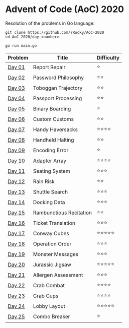 # Advent of Code (AoC) 2020

Resolution of the problems in Go language:

```
git clone https://github.com/7Rocky/AoC-2020
cd AoC-2020/day_<number>

go run main.go
```

| Problem          | Title                   | Difficulty                     |
| ---------------- | ----------------------- | ------------------------------ |
| [Day 01](day_01) | Report Repair           | :star:                         |
| [Day 02](day_02) | Password Philosophy     | :star::star:                   |
| [Day 03](day_03) | Toboggan Trajectory     | :star::star:                   |
| [Day 04](day_04) | Passport Processing     | :star::star:                   |
| [Day 05](day_05) | Binary Boarding         | :star:                         |
| [Day 06](day_06) | Custom Customs          | :star::star:                   |
| [Day 07](day_07) | Handy Haversacks        | :star::star::star::star:       |
| [Day 08](day_08) | Handheld Halting        | :star::star:                   |
| [Day 09](day_09) | Encoding Error          | :star:                         |
| [Day 10](day_10) | Adapter Array           | :star::star::star::star:       |
| [Day 11](day_11) | Seating System          | :star::star::star:             |
| [Day 12](day_12) | Rain Risk               | :star::star:                   |
| [Day 13](day_13) | Shuttle Search          | :star::star::star:             |
| [Day 14](day_14) | Docking Data            | :star::star::star:             |
| [Day 15](day_15) | Rambunctious Recitation | :star::star:                   |
| [Day 16](day_16) | Ticket Translation      | :star::star::star:             |
| [Day 17](day_17) | Conway Cubes            | :star::star::star::star::star: |
| [Day 18](day_18) | Operation Order         | :star::star::star:             |
| [Day 19](day_19) | Monster Messages        | :star::star::star:             |
| [Day 20](day_20) | Jurassic Jigsaw         | :star::star::star::star::star: |
| [Day 21](day_21) | Allergen Assessment     | :star::star::star:             |
| [Day 22](day_22) | Crab Combat             | :star::star::star::star:       |
| [Day 23](day_23) | Crab Cups               | :star::star::star::star:       |
| [Day 24](day_24) | Lobby Layout            | :star::star::star::star::star: |
| [Day 25](day_25) | Combo Breaker           | :star:                         |
